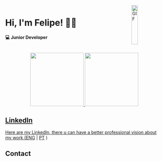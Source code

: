 <!--Header with the gif link and title/subtitle-->
<img src="https://media.giphy.com/media/dWesBcTLavkZuG35MI/giphy.gif" width="20%" height="125" align="right" alt="GIF" />
<h1>Hi, I'm Felipe! 🤝🏻</h1>
<h4>💻 Junior Developer</h4>
<br>
<!--GitHub Stats-->
<div align="center">
 	<a href="https://github.com/FelipEspessoto">
 	<img height="170rem" src="https://github-readme-stats.vercel.app/api?username=felipespessoto&show_icons=true&theme=dark&include_all_commits=true&count_private=true"/>
 	<img height="170rem" src="https://github-readme-stats.vercel.app/api/top-langs/?username=felipespessoto&layout=compact&langs_count=7&theme=dark"/>
</div>
<!-- Linkedin links -->
<h2>LinkedIn</h2>
    Here are my LinkedIn, there u can have a better professional vision about my work (<a href="https://www.linkedin.com/in/felipespessoto/?locale=en_US">ENG</a> | <a href="https://www.linkedin.com/in/felipespessoto/">PT</a> )
<h2>Contact</h2>
